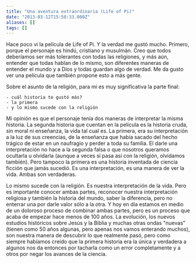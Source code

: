 ```yaml
---
title: "Una aventura extraordinaria (Life of Pi)"
date: "2013-03-12T15:50:33.000Z"
aliases: []
tags: []
---
```


Hace poco vi la película de Life of Pi. Y la verdad me gustó mucho. Primero, porque el personaje es hindú, cristiano y musulmán. Creo que todos deberíamos ser más tolerantes con todas las religiones, y más aún, entender que todas hablan de lo mismo, son diferentes maneras de entender el mundo y a Dios y todas guardan algo de verdad. Me da gusto ver una película que también propone esto a más gente.

Sobre el asunto de la religión, para mi es muy significativa la parte final:

    - cuál historia te gustó más?
    - la primera
    - y lo mismo sucede con la religión

Mi opinión es que el personaje tenía dos maneras de interpretar la misma historia. La segunda historia que cuentan en la película es la historia cruda, sin moral ni enseñanza, la vida tal cual es. La primera, era su interpretación a la luz de sus creencias, de la enseñanza que había sacado del hecho trágico de estar en un naufragio y perder a toda su familia. El darle una interpretación no hace a la segunda falsa o que nosotros queramos ocultarla u olvidarla (aunque a veces sí pasa así con la religión, olvidamos también). Pero tampoco la primera es una historia inventada de ciencia ficción que jamás sucedió. Es una interpretación, es una manera de ver la vida. Ambas son verdaderas.

Lo mismo sucede con la religión. Es nuestra interpretación de la vida. Pero es importante conocer ambas partes, reconocer nuestra interpretación religiosa y también la historia del mundo, saber la diferencia, pero no enterrar una por darle valor sólo a la otra. Y hoy en día estamos en medio de un doloroso proceso de combinar ambas partes, pero es un proceso que acaba de empezar hace menos de 100 años. La evolución, los nuevos estudios históricos sobre Jesús y la Biblia y muchas otras ondas "nuevas" (tienen como 50 años algunas, pero apenas nos vamos enterando muchos), son nuestra manera de descubrir lo que realmente pasó, pero como siempre habíamos creído que la primera historia era la única y verdadera a algunos nos da entonces por tacharla como un error completamente y a otros por negar los avances de la ciencia.
